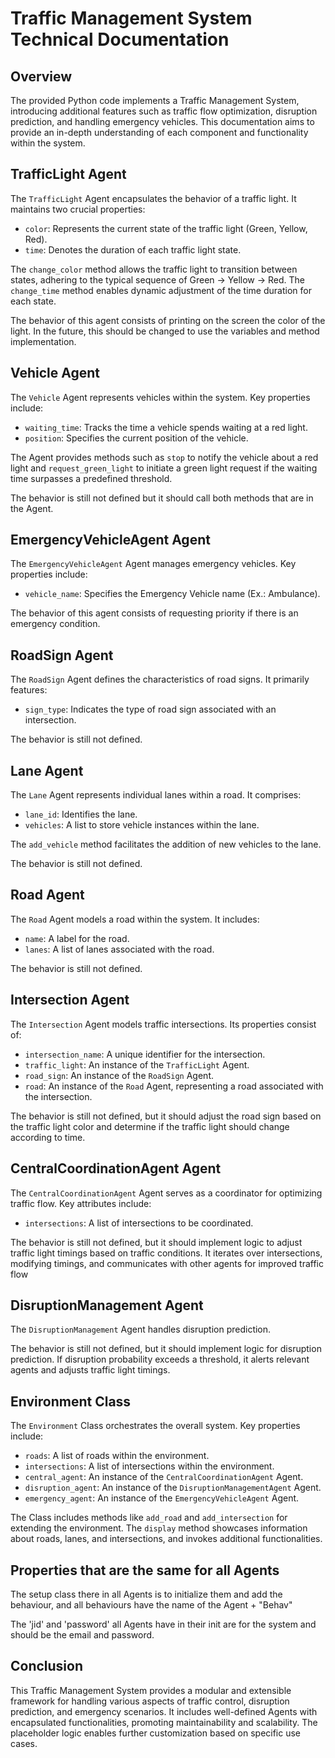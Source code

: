 # Traffic Management System Technical Documentation

## Overview

The provided Python code implements a Traffic Management System, introducing additional features such as traffic flow optimization, disruption prediction, and handling emergency vehicles. This documentation aims to provide an in-depth understanding of each component and functionality within the system.

## TrafficLight Agent

The `TrafficLight` Agent encapsulates the behavior of a traffic light. It maintains two crucial properties:

- `color`: Represents the current state of the traffic light (Green, Yellow, Red).
- `time`: Denotes the duration of each traffic light state.

The `change_color` method allows the traffic light to transition between states, adhering to the typical sequence of Green -> Yellow -> Red. The `change_time` method enables dynamic adjustment of the time duration for each state.

The behavior of this agent consists of printing on the screen the color of the light. In the future, this should be changed to use the variables and method implementation.

## Vehicle Agent

The `Vehicle` Agent represents vehicles within the system. Key properties include:

- `waiting_time`: Tracks the time a vehicle spends waiting at a red light.
- `position`: Specifies the current position of the vehicle.

The Agent provides methods such as `stop` to notify the vehicle about a red light and `request_green_light` to initiate a green light request if the waiting time surpasses a predefined threshold.

The behavior is still not defined but it should call both methods that are in the Agent.

## EmergencyVehicleAgent Agent

The `EmergencyVehicleAgent` Agent manages emergency vehicles. Key properties include:

- `vehicle_name`: Specifies the Emergency Vehicle name (Ex.: Ambulance).

The behavior of this agent consists of requesting priority if there is an emergency condition.

## RoadSign Agent

The `RoadSign` Agent defines the characteristics of road signs. It primarily features:

- `sign_type`: Indicates the type of road sign associated with an intersection.

The behavior is still not defined.

## Lane Agent

The `Lane` Agent represents individual lanes within a road. It comprises:

- `lane_id`: Identifies the lane.
- `vehicles`: A list to store vehicle instances within the lane.

The `add_vehicle` method facilitates the addition of new vehicles to the lane.

The behavior is still not defined.

## Road Agent

The `Road` Agent models a road within the system. It includes:

- `name`: A label for the road.
- `lanes`: A list of lanes associated with the road.

The behavior is still not defined.

## Intersection Agent

The `Intersection` Agent models traffic intersections. Its properties consist of:

- `intersection_name`: A unique identifier for the intersection.
- `traffic_light`: An instance of the `TrafficLight` Agent.
- `road_sign`: An instance of the `RoadSign` Agent.
- `road`: An instance of the `Road` Agent, representing a road associated with the intersection.

The behavior is still not defined, but it should adjust the road sign based on the traffic light color and determine if the traffic light should change according to time.

## CentralCoordinationAgent Agent

The `CentralCoordinationAgent` Agent serves as a coordinator for optimizing traffic flow. Key attributes include:

- `intersections`: A list of intersections to be coordinated.

The behavior is still not defined, but it should implement logic to adjust traffic light timings based on traffic conditions. It iterates over intersections, modifying timings, and communicates with other agents for improved traffic flow

## DisruptionManagement Agent

The `DisruptionManagement` Agent handles disruption prediction.

The behavior is still not defined, but it should implement logic for disruption prediction. If disruption probability exceeds a threshold, it alerts relevant agents and adjusts traffic light timings.

## Environment Class

The `Environment` Class orchestrates the overall system. Key properties include:

- `roads`: A list of roads within the environment.
- `intersections`: A list of intersections within the environment.
- `central_agent`: An instance of the `CentralCoordinationAgent` Agent.
- `disruption_agent`: An instance of the `DisruptionManagementAgent` Agent.
- `emergency_agent`: An instance of the `EmergencyVehicleAgent` Agent.

The Class includes methods like `add_road` and `add_intersection` for extending the environment. The `display` method showcases information about roads, lanes, and intersections, and invokes additional functionalities.

## Properties that are the same for all Agents
The setup class there in all Agents is to initialize them and add the behaviour, and all behaviours have the name of the Agent + "Behav"

The 'jid' and 'password' all Agents have in their init are for the system and should be the email and password.

## Conclusion

This Traffic Management System provides a modular and extensible framework for handling various aspects of traffic control, disruption prediction, and emergency scenarios. It includes well-defined Agents with encapsulated functionalities, promoting maintainability and scalability. The placeholder logic enables further customization based on specific use cases.
